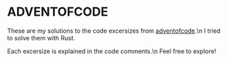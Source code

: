 # ADVENTOFCODE

These are my solutions to the code excersizes from [adventofcode](https://adventofcode.com/).\n
I tried to solve them with Rust.

Each excersize is explained in the code comments.\n
Feel free to explore!
